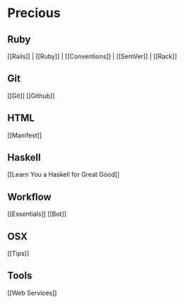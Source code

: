 # Precious

## Ruby

[[Rails]] |
[[Ruby]] |
[[Conventions]] |
[[SemVer]] |
[[Rack]]

## Git

[[Git]]
[[Github]]

## HTML

[[Manifest]]

## Haskell

[[Learn You a Haskell for Great Good]]

## Workflow

[[Essentials]] [[Bot]]

## OSX

[[Tips]]

## Tools

[[Web Services]]
